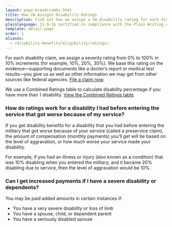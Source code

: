 ```yaml
---
layout: page-breadcrumbs.html
title: How VA Assigns Disability Ratings
description: Find out how we assign a VA disability rating for each disability claim.
plainlanguage: 11-9-16 certified in compliance with the Plain Writing Act
template: detail-page
order: 1
aliases:
  - /disability-benefits/eligibility/ratings/
---
```


<div class="va-introtext">

For each disability claim, we assign a severity rating from 0% to 100% in 10% increments (for example, 10%, 20%, 30%). We base this rating on the evidence—supporting documents like a doctor’s report or medical test results—you give us as well as other information we may get from other sources like federal agencies. [File a claim now](/disability-benefits/apply/).

We use a Combined Ratings table to calculate disability percentage if you have more than 1 disability. [View the Combined Ratings table](https://www.benefits.va.gov/COMPENSATION/rates-index.asp#combinedRatingsTable1).

</div>

### How do ratings work for a disability I had before entering the service that got worse because of my service?

If you get disability benefits for a disability that you had before entering the military that got worse because of your service (called a preservice claim), the amount of compensation (monthly payments) you’ll get will be based on the level of aggravation, or how much worse your service made your disability.

For example, if you had an illness or injury (also known as a condition) that was 10% disabling when you entered the military, and it became 20% disabling due to service, then the level of aggravation would be 10%.

### Can I get increased payments if I have a severe disability or dependents?

You may be paid added amounts in certain instances if:

-	You have a very severe disability or loss of limb
-	You have a spouse, child, or dependent parent
-	You have a seriously disabled spouse

